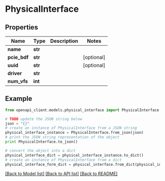 # PhysicalInterface


## Properties

Name | Type | Description | Notes
------------ | ------------- | ------------- | -------------
**name** | **str** |  | 
**pcie_bdf** | **str** |  | [optional] 
**uuid** | **str** |  | [optional] 
**driver** | **str** |  | 
**num_vfs** | **int** |  | 

## Example

```python
from openapi_client.models.physical_interface import PhysicalInterface

# TODO update the JSON string below
json = "{}"
# create an instance of PhysicalInterface from a JSON string
physical_interface_instance = PhysicalInterface.from_json(json)
# print the JSON string representation of the object
print PhysicalInterface.to_json()

# convert the object into a dict
physical_interface_dict = physical_interface_instance.to_dict()
# create an instance of PhysicalInterface from a dict
physical_interface_form_dict = physical_interface.from_dict(physical_interface_dict)
```
[[Back to Model list]](../README.md#documentation-for-models) [[Back to API list]](../README.md#documentation-for-api-endpoints) [[Back to README]](../README.md)


